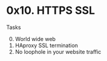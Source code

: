 # 0x10. HTTPS SSL

Tasks

0. World wide web
1. HAproxy SSL termination
2. No loophole in your website traffic
